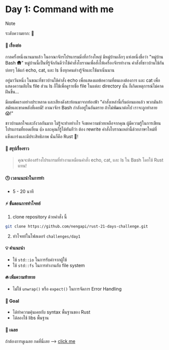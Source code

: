 # Day 1: Command with me

> [!NOTE]
> ระดับความยาก: 🌟

#### 🔮 เรื่องย่อ
กาลครั้งหนึ่งนานมาแล้ว ในอาณาจักรโปรแกรมมิ่งที่กว้างใหญ่ มีหมู่บ้านเล็กๆ แห่งหนึ่งชื่อว่า "หมู่บ้าน Bash 🛖" หมู่บ้านนี้เป็นที่รู้จักกันดีว่าใช้คำสั่งโบราณเพื่อสั่งให้เครื่องจักรทำงาน คำสั่งที่ชาวบ้านใช้กันบ่อยๆ ได้แก่ echo, cat, และ ls ซึ่งทุกคนต่างรู้จักและใช้มาเนิ่นนาน

อยู่มาวันหนึ่ง ในขณะที่ชาวบ้านใช้คำสั่ง echo เพื่อแสดงผลข้อความที่ตนเองต้องการ และ cat เพื่อแสดงความลับใน file ส่วน ls ก็ใช้เพื่อดูรายชื่อ file ในแต่ละ directory นั้น ก็เกิดเหตุการณ์ไม่คาดฝันขึ้น...

มีลมพัดแรงอย่างประหลาด และเสียงดังสะท้อนมาจากท้องฟ้า "คำสั่งเหล่านี้เริ่มอ่อนแอแล้ว พวกมันล้าสมัยและขาดพลังที่เคยมี! อาณาจักร Bash กำลังอยู่ในอันตราย ถ้าไม่พัฒนาต่อไป เราจะถูกทำลาย 😱!"

ชาวบ้านตกใจและกังวลกันมาก ไม่รู้จะทำอย่างไร จึงขอความช่วยเหลือจากคุณ ผู้มีความรู้ในการเขียนโปรแกรมที่ยอดเยี่ยม 👍 และคุณก็รู้ได้ทันทีว่า ต้อง rewrite คำสั่งโบราณเหล่านี้ด้วยภาษาใหม่ที่แข็งแกร่งและมีประสิทธิภาพ นั่นก็คือ Rust 🦀!

#### 📍 สรุปเรื่องราว
> คุณจะต้องสร้างโปรแกรมที่ทำงานเหมือนคำสั่ง echo, cat, และ ls ใน Bash โดยใช้ Rust แทน!

#### 🕒 เวลาแนะนำในการทำ
- 5 - 20 นาที
  
#### ⚡️ ขั้นตอนการทำโจทย์
1. clone repository ด้วยคำสั่ง นี้
```bash
git clone https://github.com/nengapi/rust-21-days-challenge.git
```
2. ทำโจทย์ในโฟลเดอร์ `challenges/day1`

#### 💡 คำแนะนำ
- ใช้ `std::io` ในการรับค่าจากผู้ใช้
- ใช้ `std::fs` ในการทำงานกับ file system

#### 🔥 เพิ่มความท้าทาย
- ไม่ใช้ `unwrap()` หรือ `expect()` ในการจัดการ Error Handling

#### 🎯 Goal
- ได้ทำความคุ้นเคยกับ syntax พื้นฐานของ Rust
- ได้ลองใช้ libs พื้นฐาน

#### 🔑 เฉลย
ถ้าต้องการดูเฉลย กดที่นี่เลย --> [click me](../day1/solution.md)
